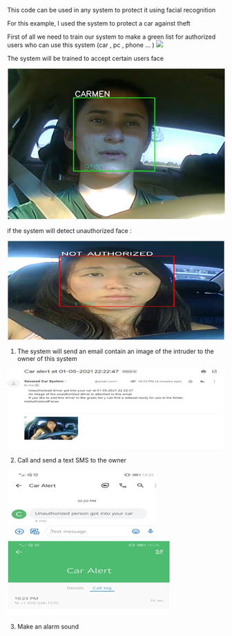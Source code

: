 This code can be used in any system to protect it using facial recognition 

For this example, I used the system to protect a car against theft 

First of all we need to train our system to make a green list for authorized users who can use this system (car , pc , phone ... )
![](https://hackster.imgix.net/uploads/attachments/437954/FaceRecogBlock.png?auto=compress%2Cformat&w=1280&h=960&fit=max)

The system will be trained to accept certain users face

![](https://github.com/malekTrad/Facial-Recognition-Security-System/blob/main/demo/authorized.jpg?raw=true)

if the system will detect unauthorized face :

![](https://github.com/malekTrad/Facial-Recognition-Security-System/blob/main/demo/notAuthorized.jpg?raw=true)
 
1. The system will send an email contain an image of the intruder to the owner of this system 

![](https://github.com/malekTrad/Facial-Recognition-Security-System/blob/main/demo/email.jpg?raw=true)

2. Call and send a text SMS to the owner

![](https://github.com/malekTrad/Facial-Recognition-Security-System/blob/main/demo/sms.jpg?raw=true)![](https://github.com/malekTrad/Facial-Recognition-Security-System/blob/main/demo/phoneCall.jpg?raw=true)

3. Make an alarm sound 




